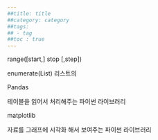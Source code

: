 ```yaml
---
##title: title
##category: category
##tags:
## - tag
##toc : true
---
```



 range([start,] stop [,step])  



enumerate(List) 리스트의 









Pandas

테이블을 읽어서 처리해주는 파이썬 라이브러리

matplotlib

자료를 그래프에 시각화 해서 보여주는 파이썬 라이브러리
